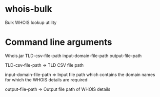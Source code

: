 # whois-bulk
Bulk WHOIS lookup utility

# Command line arguments

Whois.jar TLD-csv-file-path input-domain-file-path output-file-path

TLD-csv-file-path => TLD CSV file path

input-domain-file-path => Input file path which contains the domain names for which the WHOIS details are required

output-file-path => Output file path of WHOIS details
